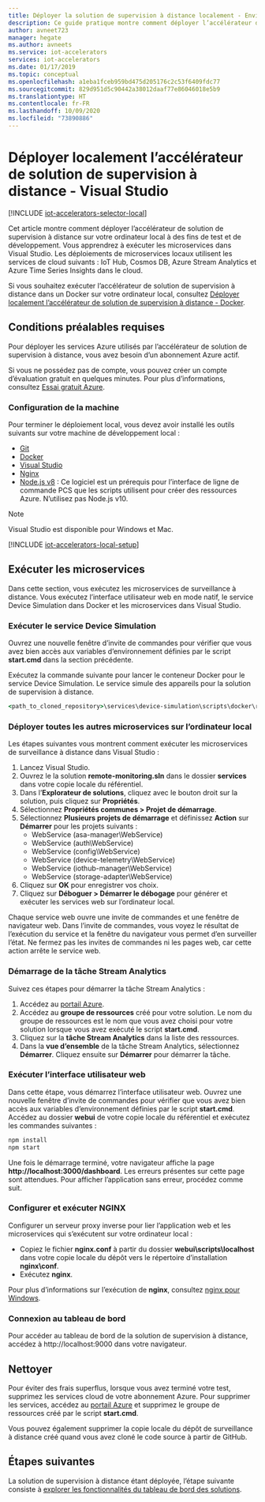 ```yaml
---
title: Déployer la solution de supervision à distance localement - Environnement de développement intégré VS - Azure | Microsoft Docs
description: Ce guide pratique montre comment déployer l’accélérateur de solution de supervision à distance sur votre ordinateur local en utilisant Visual Studio à des fins de test et de développement.
author: avneet723
manager: hegate
ms.author: avneets
ms.service: iot-accelerators
services: iot-accelerators
ms.date: 01/17/2019
ms.topic: conceptual
ms.openlocfilehash: a1eba1fceb959bd475d205176c2c53f6409fdc77
ms.sourcegitcommit: 829d951d5c90442a38012daaf77e86046018e5b9
ms.translationtype: HT
ms.contentlocale: fr-FR
ms.lasthandoff: 10/09/2020
ms.locfileid: "73890886"
---
```

# <a name="deploy-the-remote-monitoring-solution-accelerator-locally---visual-studio"></a>Déployer localement l’accélérateur de solution de supervision à distance - Visual Studio

[!INCLUDE [iot-accelerators-selector-local](../../includes/iot-accelerators-selector-local.md)]

Cet article montre comment déployer l’accélérateur de solution de supervision à distance sur votre ordinateur local à des fins de test et de développement. Vous apprendrez à exécuter les microservices dans Visual Studio. Les déploiements de microservices locaux utilisent les services de cloud suivants : IoT Hub, Cosmos DB, Azure Stream Analytics et Azure Time Series Insights dans le cloud.

Si vous souhaitez exécuter l’accélérateur de solution de supervision à distance dans un Docker sur votre ordinateur local, consultez [Déployer localement l’accélérateur de solution de supervision à distance - Docker](iot-accelerators-remote-monitoring-deploy-local-docker.md).

## <a name="prerequisites"></a>Conditions préalables requises

Pour déployer les services Azure utilisés par l’accélérateur de solution de supervision à distance, vous avez besoin d’un abonnement Azure actif.

Si vous ne possédez pas de compte, vous pouvez créer un compte d’évaluation gratuit en quelques minutes. Pour plus d’informations, consultez [Essai gratuit Azure](https://azure.microsoft.com/pricing/free-trial/).

### <a name="machine-setup"></a>Configuration de la machine

Pour terminer le déploiement local, vous devez avoir installé les outils suivants sur votre machine de développement local :

* [Git](https://git-scm.com/)
* [Docker](https://www.docker.com)
* [Visual Studio](https://visualstudio.microsoft.com/)
* [Nginx](https://nginx.org/en/download.html)
* [Node.js v8](https://nodejs.org/) : Ce logiciel est un prérequis pour l’interface de ligne de commande PCS que les scripts utilisent pour créer des ressources Azure. N’utilisez pas Node.js v10.

> [!NOTE]
> Visual Studio est disponible pour Windows et Mac.

[!INCLUDE [iot-accelerators-local-setup](../../includes/iot-accelerators-local-setup.md)]

## <a name="run-the-microservices"></a>Exécuter les microservices

Dans cette section, vous exécutez les microservices de surveillance à distance. Vous exécutez l’interface utilisateur web en mode natif, le service Device Simulation dans Docker et les microservices dans Visual Studio.

### <a name="run-the-device-simulation-service"></a>Exécuter le service Device Simulation

Ouvrez une nouvelle fenêtre d’invite de commandes pour vérifier que vous avez bien accès aux variables d’environnement définies par le script **start.cmd** dans la section précédente.

Exécutez la commande suivante pour lancer le conteneur Docker pour le service Device Simulation. Le service simule des appareils pour la solution de supervision à distance.

```cmd
<path_to_cloned_repository>\services\device-simulation\scripts\docker\run.cmd
```

### <a name="deploy-all-other-microservices-on-local-machine"></a>Déployer toutes les autres microservices sur l’ordinateur local

Les étapes suivantes vous montrent comment exécuter les microservices de surveillance à distance dans Visual Studio :

1. Lancez Visual Studio.
1. Ouvrez le la solution **remote-monitoring.sln** dans le dossier **services** dans votre copie locale du référentiel.
1. Dans l’**Explorateur de solutions**, cliquez avec le bouton droit sur la solution, puis cliquez sur **Propriétés**.
1. Sélectionnez **Propriétés communes > Projet de démarrage**.
1. Sélectionnez **Plusieurs projets de démarrage** et définissez **Action** sur **Démarrer** pour les projets suivants :
    * WebService (asa-manager\WebService)
    * WebService (auth\WebService)
    * WebService (config\WebService)
    * WebService (device-telemetry\WebService)
    * WebService (iothub-manager\WebService)
    * WebService (storage-adapter\WebService)
1. Cliquez sur **OK** pour enregistrer vos choix.
1. Cliquez sur **Déboguer > Démarrer le débogage** pour générer et exécuter les services web sur l’ordinateur local.

Chaque service web ouvre une invite de commandes et une fenêtre de navigateur web. Dans l’invite de commandes, vous voyez le résultat de l’exécution du service et la fenêtre du navigateur vous permet d’en surveiller l’état. Ne fermez pas les invites de commandes ni les pages web, car cette action arrête le service web.

### <a name="start-the-stream-analytics-job"></a>Démarrage de la tâche Stream Analytics

Suivez ces étapes pour démarrer la tâche Stream Analytics :

1. Accédez au [portail Azure](https://portal.azure.com).
1. Accédez au **groupe de ressources** créé pour votre solution. Le nom du groupe de ressources est le nom que vous avez choisi pour votre solution lorsque vous avez exécuté le script **start.cmd**.
1. Cliquez sur la **tâche Stream Analytics** dans la liste des ressources.
1. Dans la **vue d’ensemble** de la tâche Stream Analytics, sélectionnez **Démarrer**. Cliquez ensuite sur **Démarrer** pour démarrer la tâche.

### <a name="run-the-web-ui"></a>Exécuter l’interface utilisateur web

Dans cette étape, vous démarrez l’interface utilisateur web. Ouvrez une nouvelle fenêtre d’invite de commandes pour vérifier que vous avez bien accès aux variables d’environnement définies par le script **start.cmd**. Accédez au dossier **webui** de votre copie locale du référentiel et exécutez les commandes suivantes :

```cmd
npm install
npm start
```

Une fois le démarrage terminé, votre navigateur affiche la page **http:\//localhost:3000/dashboard**. Les erreurs présentes sur cette page sont attendues. Pour afficher l’application sans erreur, procédez comme suit.

### <a name="configure-and-run-nginx"></a>Configurer et exécuter NGINX

Configurer un serveur proxy inverse pour lier l’application web et les microservices qui s’exécutent sur votre ordinateur local :

* Copiez le fichier **nginx.conf** à partir du dossier **webui\scripts\localhost** dans votre copie locale du dépôt vers le répertoire d’installation **nginx\conf**.
* Exécutez **nginx**.

Pour plus d’informations sur l’exécution de **nginx**, consultez [nginx pour Windows](https://nginx.org/en/docs/windows.html).

### <a name="connect-to-the-dashboard"></a>Connexion au tableau de bord

Pour accéder au tableau de bord de la solution de supervision à distance, accédez à http:\//localhost:9000 dans votre navigateur.

## <a name="clean-up"></a>Nettoyer

Pour éviter des frais superflus, lorsque vous avez terminé votre test, supprimez les services cloud de votre abonnement Azure. Pour supprimer les services, accédez au [portail Azure](https://ms.portal.azure.com) et supprimez le groupe de ressources créé par le script **start.cmd**.

Vous pouvez également supprimer la copie locale du dépôt de surveillance à distance créé quand vous avez cloné le code source à partir de GitHub.

## <a name="next-steps"></a>Étapes suivantes

La solution de supervision à distance étant déployée, l’étape suivante consiste à [explorer les fonctionnalités du tableau de bord des solutions](quickstart-remote-monitoring-deploy.md).
